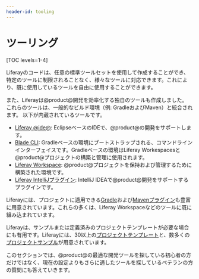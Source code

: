 ```yaml
---
header-id: tooling
---
```


# ツーリング

[TOC levels=1-4]

Liferayのコードは、任意の標準ツールセットを使用して作成することができ、特定のツールに制限されることなく、様々なツールに対応できます。これにより、既に使用しているツールを自由に使用することができます。

また、Liferayは@product@開発を効率化する独自のツールも作成しました。
これらのツールは、一般的なビルド環境（例: GradleおよびMaven）と統合されます。
以下が内蔵されているツールです。

- [Liferay @ide@](/docs/7-0/tutorials/-/knowledge_base/t/liferay-ide): EclipseベースのIDEで、@product@の開発をサポートします。
- [Blade CLI](/docs/7-0/tutorials/-/knowledge_base/t/blade-cli): Gradleベースの環境にブートストラップされる、コマンドラインインターフェイスです。Gradleベースの環境はLiferay Workespacesと@product@プロジェクトの構築と管理に使用されます。
- [Liferay Workspace](/docs/7-1/tutorials/-/knowledge_base/t/liferay-workspace):
 @product@プロジェクトを保持および管理するために構築された環境です。
- [Liferay IntelliJプラグイン](/docs/7-1/tutorials/-/knowledge_base/t/intellij-idea):
IntelliJ IDEAで@product@開発をサポートするプラグインです。

Liferayには、プロジェクトに適用できる[Gradle](/docs/7-1/reference/-/knowledge_base/r/gradle)および[Mavenプラグイン](/docs/7-1/reference/-/knowledge_base/r/maven)も豊富に用意されています。これらの多くは、Liferay Workspaceなどのツールに既に組み込まれています。

Liferayは、サンプルまたは定義済みのプロジェクトテンプレートが必要な場合にも有用です。Liferayには、30以上の[プロジェクトテンプレート](/docs/7-1/reference/-/knowledge_base/r/project-templates)と、数多くの[プロジェクトサンプル](/docs/7-1/reference/-/knowledge_base/r/sample-projects)が用意されています。

このセクションでは、@product@の最適な開発ツールを探している初心者の方だけではなく、現在の設定よりもさらに適したツールを探しているベテランの方の質問にも答えていきます。
